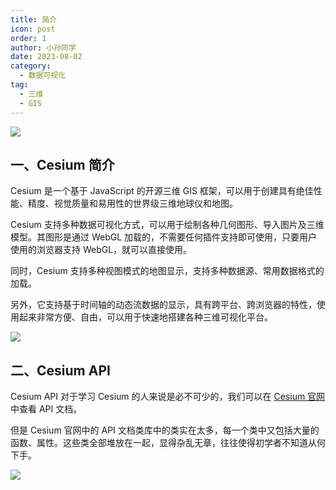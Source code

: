```yaml
---
title: 简介
icon: post
order: 1
author: 小孙同学
date: 2023-08-02
category:
  - 数据可视化
tag:
  - 三维
  - GIS
---
```


![](https://files.sunguoqi.com/brain-images/202308031041939.png)

## 一、Cesium 简介

Cesium 是一个基于 JavaScript 的开源三维 GIS 框架，可以用于创建具有绝佳性能、精度、视觉质量和易用性的世界级三维地球仪和地图。

Cesium 支持多种数据可视化方式，可以用于绘制各种几何图形、导入图片及三维模型。其图形是通过 WebGL 加载的，不需要任何插件支持即可使用，只要用户使用的浏览器支持 WebGL，就可以直接使用。

同时，Cesium 支持多种视图模式的地图显示，支持多种数据源、常用数据格式的加载。

另外，它支持基于时间轴的动态流数据的显示，具有跨平台、跨浏览器的特性，使用起来非常方便、自由，可以用于快速地搭建各种三维可视化平台。

![](https://files.sunguoqi.com/brain-images/202308030929486.png)

## 二、Cesium API

Cesium API 对于学习 Cesium 的人来说是必不可少的，我们可以在 [Cesium 官网](https://cesium.com/learn/cesiumjs/ref-doc/)中查看 API 文档。

但是 Cesium 官网中的 API 文档类库中的类实在太多，每一个类中又包括大量的函数、属性。这些类全部堆放在一起，显得杂乱无章，往往使得初学者不知道从何下手。

![](https://files.sunguoqi.com/brain-images/202308030958729.png)
